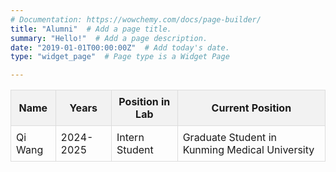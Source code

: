 ```yaml
---
# Documentation: https://wowchemy.com/docs/page-builder/
title: "Alumni"  # Add a page title.
summary: "Hello!"  # Add a page description.
date: "2019-01-01T00:00:00Z"  # Add today's date.
type: "widget_page"  # Page type is a Widget Page

---
```



<table style="width: 100%; border-collapse: collapse;">
  <thead>
    <tr style="background-color: #f2f2f2;">
      <th style="border: 1px solid #ddd; padding: 8px;">Name</th>
      <th style="border: 1px solid #ddd; padding: 8px;">Years</th>
      <th style="border: 1px solid #ddd; padding: 8px;">Position in Lab</th>
      <th style="border: 1px solid #ddd; padding: 8px;">Current Position</th>
    </tr>
  </thead>
  <tbody>
    <tr>
      <td style="border: 1px solid #ddd; padding: 8px;">Qi Wang</td>
      <td style="border: 1px solid #ddd; padding: 8px;">2024-2025</td>
      <td style="border: 1px solid #ddd; padding: 8px;">Intern Student</td>
      <td style="border: 1px solid #ddd; padding: 8px;">Graduate Student in Kunming Medical University</td>
    </tr>
   
    
  </tbody>
</table>

<!-- 
**Alumini**

| Name                 |     Position in Lab       |  Current Position |
|----------------------|:-------------------------:|------------------:|
| Qi Wang              |  Intern Student           | $1600             |
| col 2 is             |    centered               |   $12             |
| col 3 is             | right-aligned             |    $1             |
 -->
